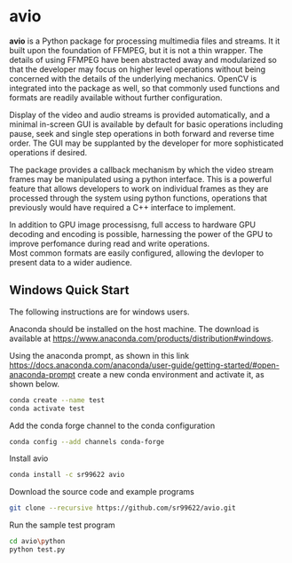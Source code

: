 avio
====

**avio** is a Python package for processing multimedia files and streams.  It it built upon the 
foundation of FFMPEG, but it is not a thin wrapper.  The details of using FFMPEG have been 
abstracted away and modularized so that the developer may focus on higher level operations 
without being concerned with the details of the underlying mechanics.  OpenCV is integrated 
into the package as well, so that commonly used functions and formats are readily available 
without further configuration.  

Display of the video and audio streams is provided automatically, and a minimal in-screen 
GUI is available by default for basic operations including pause, seek and single step 
operations in both forward and reverse time order.  The GUI may be supplanted by the 
developer for more sophisticated operations if desired.

The package provides a callback mechanism by which the video stream frames may be manipulated
using a python interface.  This is a powerful feature that allows developers to work on 
individual frames as they are processed through the system using python functions, operations 
that previously would have required a C++ interface to implement.

In addition to GPU image processisng, full access to hardware GPU decoding and encoding is 
possible, harnessing the power of the GPU to improve perfomance during read and write operations.  
Most common formats are easily configured, allowing the devloper to present data to a wider
audience.

Windows Quick Start
-------------------

The following instructions are for windows users.  

Anaconda should be installed on the host machine.  The download is available at
https://www.anaconda.com/products/distribution#windows.

Using the anaconda prompt, as shown in this link 
https://docs.anaconda.com/anaconda/user-guide/getting-started/#open-anaconda-prompt
create a new conda environment and activate it, as shown below.

```bash
conda create --name test
conda activate test
```

Add the conda forge channel to the conda configuration

```bash
conda config --add channels conda-forge
```

Install avio

```bash
conda install -c sr99622 avio
```

Download the source code and example programs

```bash
git clone --recursive https://github.com/sr99622/avio.git
```

Run the sample test program

```bash
cd avio\python
python test.py
```
